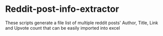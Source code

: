 # Reddit-post-info-extractor
These scripts generate a file list of multiple reddit posts' Author, Title, Link and Upvote count that can be easily imported into excel
